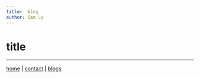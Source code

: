 ```yaml
---
title:  blog
author: Sam Ly
---
```


# title

---

[home](/index.md) | [contact](/contact.md) | [blogs](/blogs/index.md)